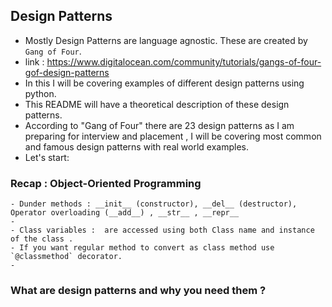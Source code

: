 ## Design Patterns 

- Mostly Design Patterns are language agnostic. These are created by `Gang of Four`. 
- link : https://www.digitalocean.com/community/tutorials/gangs-of-four-gof-design-patterns  
- In this I will be covering examples of different design patterns using python. 
- This README will have a theoretical description of these design patterns. 
- According to "Gang of Four" there are 23 design patterns as I am preparing for interview and placement , I will be covering most common and famous design patterns with real world examples. 
- Let's start: 

### Recap : Object-Oriented Programming 
    - Dunder methods : __init__ (constructor), __del__ (destructor), Operator overloading (__add__) , __str__ , __repr__ 
    - 
    - Class variables :  are accessed using both Class name and instance of the class .
    - If you want regular method to convert as class method use `@classmethod` decorator.
    - 

### What are design patterns and why you need them ?


### 